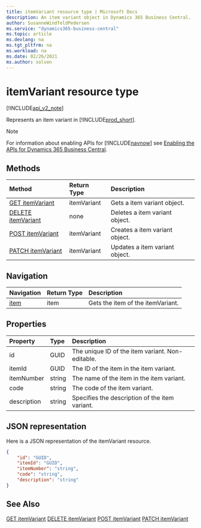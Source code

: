 ```yaml
---
title: itemVariant resource type | Microsoft Docs
description: An item variant object in Dynamics 365 Business Central.
author: SusanneWindfeldPedersen
ms.service: "dynamics365-business-central"
ms.topic: article
ms.devlang: na
ms.tgt_pltfrm: na
ms.workload: na
ms.date: 02/26/2021
ms.author: solsen
---
```


# itemVariant resource type

[!INCLUDE[api_v2_note](../../includes/api_v2_note.md)]

<!-- START>DO_NOT_EDIT -->
<!-- IMPORTANT:Do not edit any of the content between here and the END>DO_NOT_EDIT. -->
Represents an item variant in [!INCLUDE[prod_short](../../../includes/prod_short.md)].

> [!NOTE]
> For information about enabling APIs for [!INCLUDE[navnow](../../includes/navnow_md.md)] see [Enabling the APIs for Dynamics 365 Business Central](../enabling-apis-for-dynamics-nav.md).

## Methods

| Method | Return Type|Description |
|:--------------------|:-----------|:-------------------------|
|[GET itemVariant](../api/dynamics_itemvariant_get.md)|itemVariant|Gets a item variant object.|
|[DELETE itemVariant](../api/dynamics_itemvariant_delete.md)|none|Deletes a item variant object.|
|[POST itemVariant](../api/dynamics_itemvariant_create.md)|itemVariant|Creates a item variant object.|
|[PATCH itemVariant](../api/dynamics_itemvariant_update.md)|itemVariant|Updates a item variant object.|


## Navigation

| Navigation |Return Type| Description |
|:----------|:----------|:-----------------|
|[item](dynamics_item.md)|item |Gets the item of the itemVariant.|

## Properties

| Property           | Type   |Description     |
|:-------------------|:-------|:---------------|
|id|GUID|The unique ID of the item variant. Non-editable.|
|itemId|GUID|The ID of the item in the item variant.|
|itemNumber|string|The name of the item in the item variant.|
|code|string|The code of the item variant.|
|description|string|Specifies the description of the item variant.|

## JSON representation

Here is a JSON representation of the itemVariant resource.


```json
{
    "id": "GUID",
    "itemId": "GUID",
    "itemNumber": "string",
    "code": "string",
    "description": "string"
}
```
<!-- IMPORTANT: END>DO_NOT_EDIT -->



## See Also
[GET itemVariant](../api/dynamics_itemVariant_Get.md)
[DELETE itemVariant](../api/dynamics_itemVariant_Delete.md)
[POST itemVariant](../api/dynamics_itemVariant_Create.md)
[PATCH itemVariant](../api/dynamics_itemVariant_Update.md)
